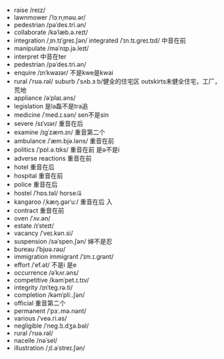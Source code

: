 + raise /reɪz/ 
+ lawnmower /ˈlɔːnˌməʊ.ər/
+ pedestrian  /pəˈdes.tri.ən/
+ collaborate /kəˈlæb.ə.reɪt/
+ integration /ˌɪn.tɪˈɡreɪ.ʃən/ integrated /ˈɪn.tɪ.ɡreɪ.tɪd/ 中音在前
+ manipulate /məˈnɪp.jə.leɪt/
+ interpret 中音在ter
+ pedestrian  /pəˈdes.tri.ən/
+ enquire  /ɪnˈkwaɪər/ 不是kwe是kwai
+ rural  /ˈrʊə.rəl/ suburb /ˈsʌb.ɜːb/健全的住宅区 outskirts未健全住宅，工厂，荒地
+ appliance /əˈplaɪ.əns/
+ legislation 是la磊不是tra追
+ medicine /ˈmed.ɪ.sən/ sen不是sin
+ severe /sɪˈvɪər/ 重音在后
+ examine  /ɪɡˈzæm.ɪn/ 重音第二个
+ ambulance /ˈæm.bjə.ləns/ 重音在前
+ politics /ˈpɒl.ə.tɪks/ 重音在前 是ə不是i
+ adverse reactions 重音在前
+ hotel 重音在后
+ hospital 重音在前
+ police 重音在后
+ hostel /ˈhɒs.təl/ horse斗
+ kangaroo  /ˌkæŋ.ɡərˈuː/ 重音在后  入
+ contract 重音在前
+ oven /ˈʌv.ən/
+ estate /ɪˈsteɪt/
+ vacancy  /ˈveɪ.kən.si/
+ suspension /səˈspen.ʃən/ 婶不是忍
+ bureau /ˈbjʊə.rəʊ/
+ immigration immigrant /ˈɪm.ɪ.ɡrənt/
+ effort /ˈef.ət/ 不是i 是e
+ occurrence  /əˈkʌr.əns/
+ competitive /kəmˈpet.ɪ.tɪv/
+ integrity /ɪnˈteɡ.rə.ti/
+ completion  /kəmˈpliː.ʃən/
+ official 重音第二个
+ permanent /ˈpɜː.mə.nənt/
+ various  /ˈveə.ri.əs/
+ negligible  /ˈneɡ.lɪ.dʒə.bəl/
+ rural  /ˈrʊə.rəl/
+ nacelle /nəˈsel/
+ illustration /ˌɪl.əˈstreɪ.ʃən/
